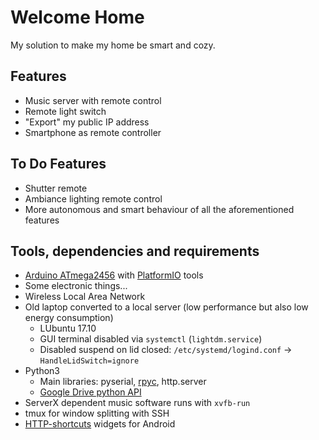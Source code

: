 # Welcome Home
My solution to make my home be smart and cozy.


## Features
 * Music server with remote control
 * Remote light switch
 * "Export" my public IP address
 * Smartphone as remote controller


## To Do Features 
 * Shutter remote
 * Ambiance lighting remote control
 * More autonomous and smart behaviour of all the aforementioned features


## Tools, dependencies and requirements
 * [Arduino ATmega2456](https://store.arduino.cc/arduino-mega-2560-rev3) with [PlatformIO](https://platformio.org/) tools
 * Some electronic things...
 * Wireless Local Area Network
 * Old laptop converted to a local server (low performance but also low energy consumption)
    * LUbuntu 17.10
    * GUI terminal disabled via `systemctl` (`lightdm.service`)
    * Disabled suspend on lid closed: `/etc/systemd/logind.conf` -> `HandleLidSwitch=ignore`
 * Python3 
    * Main libraries: pyserial, [rpyc](https://rpyc.readthedocs.io/en/latest/), http.server
    * [Google Drive python API](https://developers.google.com/drive/v3/web/about-sdk)
 * ServerX dependent music software runs with `xvfb-run`
 * tmux for window splitting with SSH
 * [HTTP-shortcuts](https://github.com/Waboodoo/HTTP-Shortcuts) widgets for Android

